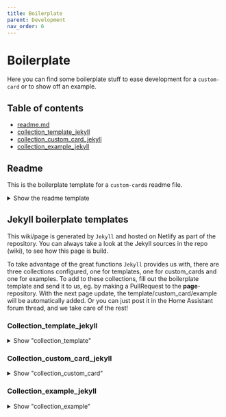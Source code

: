 ```yaml
---
title: Boilerplate
parent: Development
nav_order: 6
---
```

# [](#boilerplate)Boilerplate

Here you can find some boilerplate stuff to ease development for a `custom-card` or to show off an example.

## [](#table-of-contents)Table of contents

*   [readme.md](#readme)
*   [collection_template_jekyll](#collection_template_jekyll)
*   [collection_custom_card_jekyll](#collection_custom_card_jekyll)
*   [collection_example_jekyll](#collection_example_jekyll)

## [](#readme)Readme

This is the boilerplate template for a `custom-card`s readme file.

<details><summary>Show the readme template</summary>

<div class="code-toolbar">

    # Custom-card ""
    ...

    ## Credits
    Author: xxx - 2021  
    Version: 1.0.0  

    ## Changelog
    <details>
    <summary>1.0.0</summary>
    Initial release
    </details>

    ## Requirements
    This card needs the following to function correctly:

    <table>
    <tr>
    <th>Component / card</th>
    <th>required</th>
    <th>Note</th>
    </tr>
    <tr>
    <td></td>
    <td></td>
    <td></td>
    </table>

    ## Installation
    ...  

    ## Usage

    <pre><code class="language-yaml" style="border: 0">
    </code></pre>

    ## Variables
    <table>
    <tr>
    <th>Variable</th>
    <th>Example</th>
    <th>Required</th>
    <th>Explanation</th>
    </tr>
    <tr>
    <td></td>
    <td></td>
    <td></td>
    <td></td>
    </tr>
    </table>

    ## Example
    ...

    <pre><code class="language-yaml" style="border: 0">
    </code></pre>

    ## HomeAssistant
    ...

    ## Template code

    <pre><code class="language-yaml" style="border: 0">
    </code></pre>

    ## Notes
    ...

<div class="toolbar">

<div class="toolbar-item"><button class="copy-to-clipboard-button" type="button" data-copy-state="copy"><span>Copy</span></button></div>

</div>

</div>

</details>

## [](#jekyll-boilerplate-templates)Jekyll boilerplate templates

This wiki/page is generated by `Jekyll` and hosted on Netlify as part of the repository. You can always take a look at the Jekyll sources in the repo (wiki), to see how this page is build.

To take advantage of the great functions `Jekyll` provides us with, there are three collections configured, one for templates, one for custom_cards and one for examples. To add to these collections, fill out the boilerplate template and send it to us, eg. by making a PullRequest to the **page**-repository. With the next page update, the template/custom_card/example will be automatically added. Or you can just post it in the Home Assistant forum thread, and we take care of the rest!

### [](#collection_template_jekyll)Collection_template_jekyll

<details><summary>Show "collection_template"</summary>

<div class="code-toolbar">

    ---
    title: 
    name: 
    category: 
    author: 
    explanation: 
    image_path: ""
    internal: false
    variants:
      - name: 
        title: 
        variables:
          - name: 
            type: 
            example: 
            required:  
            explanation: ""
          - name: 
            type: 
            example: 
            required:  
            explanation: ""
        required_cards:
          - name: 
            link: 
          - name: 
            link: 
        yaml: 
        ui: 
        code: 
      - name: 
        title: 
        variables:
          - name: 
            type: 
            example: 
            required:  
            explanation: ""
          - name: 
            type: 
            example: 
            required:  
            explanation: ""
        required_cards:
          - name: 
            link: 
          - name: 
            link: 
        yaml: 
        ui: 
        code: 
    ---

<div class="toolbar">

<div class="toolbar-item"><button class="copy-to-clipboard-button" type="button" data-copy-state="copy"><span>Copy</span></button></div>

</div>

</div>

</details>

### [](#collection_custom_card_jekyll)Collection_custom_card_jekyll

<details><summary>Show "collection_custom_card"</summary>

<div class="code-toolbar">

    # not redy yet, sorry!

<div class="toolbar">

<div class="toolbar-item"><button class="copy-to-clipboard-button" type="button" data-copy-state="copy"><span>Copy</span></button></div>

</div>

</div>

</details>

### [](#collection_example_jekyll)Collection_example_jekyll

<details><summary>Show "collection_example"</summary>

<div class="code-toolbar">

    # not redy yet, sorry!

<div class="toolbar">

<div class="toolbar-item"><button class="copy-to-clipboard-button" type="button" data-copy-state="copy"><span>Copy</span></button></div>

</div>

</div>

</details>